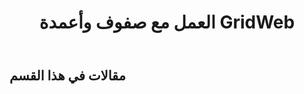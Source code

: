 ﻿---
title: العمل مع صفوف وأعمدة GridWeb
type: docs
weight: 40
url: /ar/java/working-with-gridweb-rows-and-columns/
---
## **مقالات في هذا القسم**

